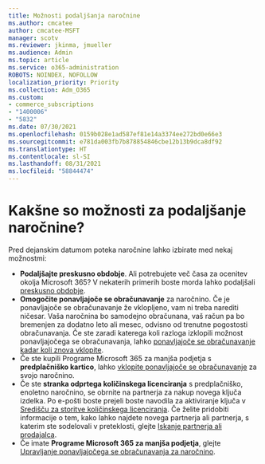 ```yaml
---
title: Možnosti podaljšanja naročnine
ms.author: cmcatee
author: cmcatee-MSFT
manager: scotv
ms.reviewer: jkinma, jmueller
ms.audience: Admin
ms.topic: article
ms.service: o365-administration
ROBOTS: NOINDEX, NOFOLLOW
localization_priority: Priority
ms.collection: Adm_O365
ms.custom:
- commerce_subscriptions
- "1400006"
- "5832"
ms.date: 07/30/2021
ms.openlocfilehash: 0159b028e1ad587ef81e14a3374ee272bd0e66e3
ms.sourcegitcommit: e781da003fb7b878854846cbe12b13b9dca8df92
ms.translationtype: HT
ms.contentlocale: sl-SI
ms.lasthandoff: 08/31/2021
ms.locfileid: "58844474"
---
```

# <a name="what-are-my-options-to-extend"></a>Kakšne so možnosti za podaljšanje naročnine?

Pred dejanskim datumom poteka naročnine lahko izbirate med nekaj možnostmi:

- **Podaljšajte preskusno obdobje**.  Ali potrebujete več časa za ocenitev okolja Microsoft 365? V nekaterih primerih boste morda lahko podaljšali [preskusno obdobje](https://docs.microsoft.com/microsoft-365/commerce/extend-your-trial).  
- **Omogočite ponavljajoče se obračunavanje** za naročnino. Če je ponavljajoče se obračunavanje že vklopljeno, vam ni treba narediti ničesar. Vaša naročnina bo samodejno obračunana, vaš račun pa bo bremenjen za dodatno leto ali mesec, odvisno od trenutne pogostosti obračunavanja. Če ste zaradi katerega koli razloga izklopili možnost ponavljajočega se obračunavanja, lahko [ponavljajoče se obračunavanje kadar koli znova vklopite](https://docs.microsoft.com/microsoft-365/commerce/subscriptions/renew-your-subscription).
- Če ste kupili Programe Microsoft 365 za manjša podjetja s **predplačniško kartico**, lahko [vklopite ponavljajoče se obračunavanje](https://docs.microsoft.com/microsoft-365/commerce/subscriptions/renew-your-subscription)  za svojo naročnino.
- Če ste **stranka odprtega količinskega licenciranja**  s predplačniško, enoletno naročnino, se obrnite na partnerja za nakup novega ključa izdelka. Po e-pošti boste prejeli boste navodila za aktiviranje ključa v [Središču za storitve količinskega licenciranja](https://go.microsoft.com/fwlink/p/?LinkID=282016). Če želite pridobiti informacije o tem, kako lahko najdete novega partnerja ali partnerja, s katerim ste sodelovali v preteklosti, glejte [Iskanje partnerja ali prodajalca](https://docs.microsoft.com/microsoft-365/admin/manage/find-your-partner-or-reseller).
- Če imate **Programe Microsoft 365 za manjša podjetja**, glejte [Upravljanje ponavljajočega se obračunavanja za naročnino](https://docs.microsoft.com/microsoft-365/commerce/subscriptions/renew-your-subscription).
